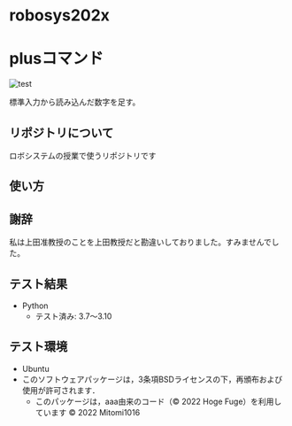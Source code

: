 # robosys202x
# plusコマンド
![test](https://github.com/Mitomi1016/robosys2022/actions/workflows/test.yml/badge.svg)

標準入力から読み込んだ数字を足す。

## リポジトリについて
ロボシステムの授業で使うリポジトリです

## 使い方

## 謝辞
私は上田准教授のことを上田教授だと勘違いしておりました。すみませんでした。

## テスト結果
* Python
  * テスト済み: 3.7〜3.10

## テスト環境
* Ubuntu
* このソフトウェアパッケージは，3条項BSDライセンスの下，再頒布および使用が許可されます．
  * このパッケージは，aaa由来のコード（© 2022 Hoge Fuge）を利用しています
© 2022 Mitomi1016 

